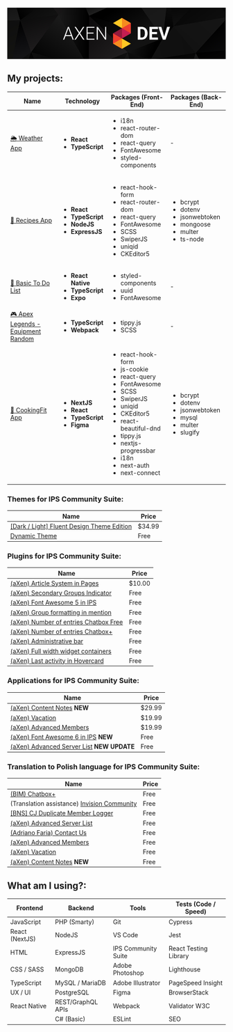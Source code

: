 ![Header aXenDev GitHub](https://raw.githubusercontent.com/aXenDeveloper/aXenDeveloper/master/header-github.png)

## My projects:

| Name                                                                                                    | Technology                                                                                     | Packages (Front-End)                                                                                                                                                                                                                                                                                 | Packages (Back-End)                                                                                               |
| ------------------------------------------------------------------------------------------------------- | ---------------------------------------------------------------------------------------------- | ---------------------------------------------------------------------------------------------------------------------------------------------------------------------------------------------------------------------------------------------------------------------------------------------------- | ----------------------------------------------------------------------------------------------------------------- |
| [🌦️ Weather App](https://github.com/aXenDeveloper/react-weather)                                        | <ul><li>**React**</li> <li>**TypeScript**</li></ul>                                            | <ul><li>i18n</li> <li>react-router-dom</li> <li>react-query</li> <li>FontAwesome</li> <li>styled-components</li></ul>                                                                                                                                                                                | -                                                                                                                 |
| [🍕 Recipes App](https://github.com/aXenDeveloper/express-react-recipes)                                | <ul><li>**React**</li> <li>**TypeScript**</li> <li>**NodeJS**</li> <li>**ExpressJS**</li></ul> | <ul><li>react-hook-form</li> <li>react-router-dom</li> <li>react-query</li> <li>FontAwesome</li> <li>SCSS</li> <li>SwiperJS</li> <li>uniqid</li> <li>CKEditor5</li> </ul>                                                                                                                            | <ul><li>bcrypt</li> <li>dotenv</li> <li>jsonwebtoken</li> <li>mongoose</li> <li>multer</li> <li>ts-node</li></ul> |
| [📑 Basic To Do List](https://github.com/aXenDeveloper/react-native-basic-to-do)                        | <ul><li>**React Native**</li> <li>**TypeScript**</li> <li>**Expo**</li></ul>                   | <ul><li>styled-components</li> <li>uuid</li> <li>FontAwesome</li> </ul>                                                                                                                                                                                                                              | -                                                                                                                 |
| [🎮 Apex Legends - Equipment Random](https://github.com/aXenDeveloper/ts-apex-legends-equipment-random) | <ul><li>**TypeScript**</li> <li>**Webpack**</li> </ul>                                         | <ul><li>tippy.js</li> <li>SCSS</li> </ul>                                                                                                                                                                                                                                                            | -                                                                                                                 |
| [🍔 CookingFit App](https://github.com/aXenDeveloper/nextjs-cookingfit)                                 | <ul><li>**NextJS**</li> <li>**React**</li> <li>**TypeScript**</li> <li>**Figma**</li></ul>     | <ul><li>react-hook-form</li> <li>js-cookie</li> <li>react-query</li> <li>FontAwesome</li> <li>SCSS</li> <li>SwiperJS</li> <li>uniqid</li> <li>CKEditor5</li> <li>react-beautiful-dnd</li> <li>tippy.js</li> <li>nextjs-progressbar</li> <li>i18n</li> <li>next-auth</li> <li>next-connect</li> </ul> | <ul><li>bcrypt</li> <li>dotenv</li> <li>jsonwebtoken</li> <li>mysql</li> <li>multer</li> <li>slugify</li></ul>    |

### Themes for IPS Community Suite:

| Name                                                                                                                                | Price  |
| ----------------------------------------------------------------------------------------------------------------------------------- | ------ |
| [[Dark / Light] Fluent Design Theme Edition](https://invisioncommunity.com/files/file/9539-dark-light-fluent-design-theme-edition/) | $34.99 |
| [Dynamic Theme](https://github.com/aXenDeveloper/ips-theme-dynamic)                                                                 | Free   |

### Plugins for IPS Community Suite:

| Name                                                                                                          | Price  |
| ------------------------------------------------------------------------------------------------------------- | ------ |
| [(aXen) Article System in Pages](https://invisioncommunity.com/files/file/9490-axen-article-system-in-pages/) | $10.00 |
| [(aXen) Secondary Groups Indicator](https://github.com/aXenDeveloper/ips-secondary-groups-indicator)          | Free   |
| [(aXen) Font Awesome 5 in IPS](https://github.com/aXenDeveloper/ips-fontawesome5)                             | Free   |
| [(aXen) Group formatting in mention](https://github.com/aXenDeveloper/ips-group-formatting-in-mention)        | Free   |
| [(aXen) Number of entries Chatbox Free](https://github.com/aXenDeveloper/ips-number-of-entries-chatbox)       | Free   |
| [(aXen) Number of entries Chatbox+](https://github.com/aXenDeveloper/ips-number-of-entries-chatbox-plus)      | Free   |
| [(aXen) Administrative bar](https://github.com/aXenDeveloper/ips-administrative-bar)                          | Free   |
| [(aXen) Full width widget containers](https://github.com/aXenDeveloper/ips-full-width-widget-containers)      | Free   |
| [(aXen) Last activity in Hovercard](https://github.com/aXenDeveloper/ips-lact-activity-in-hovercard)          | Free   |

### Applications for IPS Community Suite:

| Name                                                                                                       | Price  |
| ---------------------------------------------------------------------------------------------------------- | ------ |
| [(aXen) Content Notes](https://invisioncommunity.com/files/file/10065-axen-content-notes/) **NEW**         | $29.99 |
| [(aXen) Vacation](https://invisioncommunity.com/files/file/9928-axen-vacation/)                            | $19.99 |
| [(aXen) Advanced Members](https://invisioncommunity.com/files/file/9892-axen-advanced-members/)            | $19.99 |
| [(aXen) Font Awesome 6 in IPS](https://github.com/aXenDeveloper/ips-app-fontawesome6) **NEW**              | Free   |
| [(aXen) Advanced Server List](https://github.com/aXenDeveloper/ips-app-advanced-serverlist) **NEW UPDATE** | Free   |

### Translation to Polish language for IPS Community Suite:

| Name                                                                                                                  | Price |
| --------------------------------------------------------------------------------------------------------------------- | ----- |
| [(BIM) Chatbox+](https://github.com/aXenDeveloper/ips-lang-polish-chatbox-plus)                                       | Free  |
| (Translation assistance) [Invision Community](https://forum.invisionize.pl/files/file/701-invision-community-45x-pl/) | Free  |
| [[BNS] CJ Duplicate Member Logger](https://github.com/aXenDeveloper/ips-lang-polish-cj-duplicate-member)              | Free  |
| [(aXen) Advanced Server List](https://github.com/aXenDeveloper/ips-lang-polish-axen-advanced-serverlist)              | Free  |
| [(Adriano Faria) Contact Us](https://github.com/aXenDeveloper/ips-lang-polish-adriano-contact-us)                     | Free  |
| [(aXen) Advanced Members](https://github.com/aXenDeveloper/ips-lang-polish-axen-advanced-members)                     | Free  |
| [(aXen) Vacation](https://github.com/aXenDeveloper/ips-lang-polish-axen-vacation)                                     | Free  |
| [(aXen) Content Notes](https://github.com/aXenDeveloper/ips-lang-polish-axen-content-notes) **NEW**                   | Free  |

## What am I using?:

| Frontend       | Backend           | Tools               | Tests (Code / Speed)  |
| -------------- | ----------------- | ------------------- | --------------------- |
| JavaScript     | PHP (Smarty)      | Git                 | Cypress               |
| React (NextJS) | NodeJS            | VS Code             | Jest                  |
| HTML           | ExpressJS         | IPS Community Suite | React Testing Library |
| CSS / SASS     | MongoDB           | Adobe Photoshop     | Lighthouse            |
| TypeScript     | MySQL / MariaDB   | Adobe Illustrator   | PageSpeed Insight     |
| UX / UI        | PostgreSQL        | Figma               | BrowserStack          |
| React Native   | REST/GraphQL APIs | Webpack             | Validator W3C         |
|                | C# (Basic)        | ESLint              | SEO                   |
